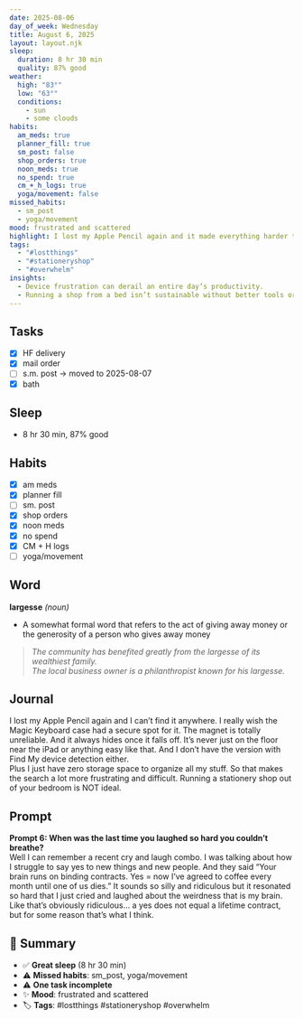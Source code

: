 ```yaml
---
date: 2025-08-06
day_of_week: Wednesday
title: August 6, 2025
layout: layout.njk
sleep:
  duration: 8 hr 30 min
  quality: 87% good
weather:
  high: "83°"
  low: "63°"
  conditions:
    - sun
    - some clouds
habits:
  am_meds: true
  planner_fill: true
  sm_post: false
  shop_orders: true
  noon_meds: true
  no_spend: true
  cm_+_h_logs: true
  yoga/movement: false
missed_habits:
  - sm_post
  - yoga/movement
mood: frustrated and scattered
highlight: I lost my Apple Pencil again and it made everything harder to get done.
tags:
  - "#lostthings"
  - "#stationeryshop"
  - "#overwhelm"
insights:
  - Device frustration can derail an entire day’s productivity.
  - Running a shop from a bed isn’t sustainable without better tools or space.
---
```


## Tasks
- [x] HF delivery  
- [x] mail order  
- [ ] s.m. post → moved to 2025-08-07  
- [x] bath  

## Sleep
- 8 hr 30 min, 87% good

## Habits
- [x] am meds  
- [x] planner fill  
- [ ] sm. post  
- [x] shop orders  
- [x] noon meds  
- [x] no spend  
- [x] CM + H logs  
- [ ] yoga/movement  

## Word
**largesse** *(noun)*  
- A somewhat formal word that refers to the act of giving away money or the generosity of a person who gives away money  
> *The community has benefited greatly from the largesse of its wealthiest family.*  
> *The local business owner is a philanthropist known for his largesse.*

## Journal
I lost my Apple Pencil again and I can’t find it anywhere. I really wish the Magic Keyboard case had a secure spot for it. The magnet is totally unreliable. And it always hides once it falls off. It’s never just on the floor near the iPad or anything easy like that. And I don’t have the version with Find My device detection either.  
Plus I just have zero storage space to organize all my stuff. So that makes the search a lot more frustrating and difficult. Running a stationery shop out of your bedroom is NOT ideal.

## Prompt
**Prompt 6: When was the last time you laughed so hard you couldn’t breathe?**  
Well I can remember a recent cry and laugh combo. I was talking about how I struggle to say yes to new things and new people. And they said “Your brain runs on binding contracts. Yes = now I’ve agreed to coffee every month until one of us dies.” It sounds so silly and ridiculous but it resonated so hard that I just cried and laughed about the weirdness that is my brain. Like that’s obviously ridiculous… a yes does not equal a lifetime contract, but for some reason that’s what I think.

## 📌 Summary
- ✅ **Great sleep** (8 hr 30 min)  
- ⚠️ **Missed habits**: sm_post, yoga/movement  
- ⚠️ **One task incomplete**  
- ✨ **Mood**: frustrated and scattered  
- 🏷️ **Tags**: #lostthings #stationeryshop #overwhelm